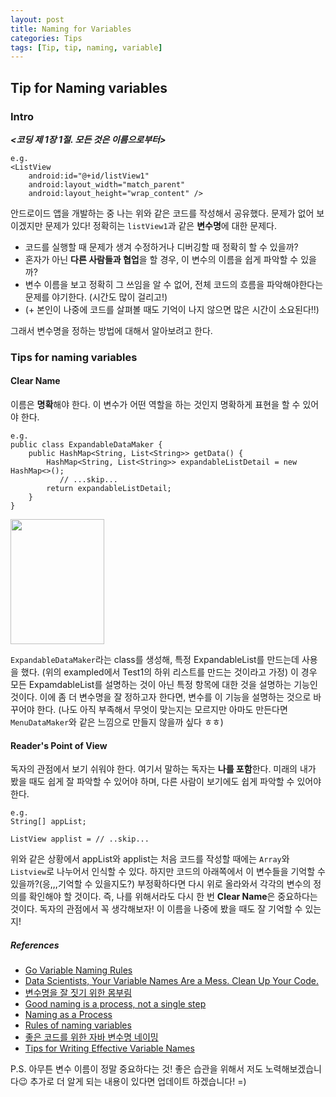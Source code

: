 ```yaml
---
layout: post
title: Naming for Variables
categories: Tips
tags: [Tip, tip, naming, variable]
---
```


## Tip for Naming variables

### Intro
***<코딩 제 1장 1절. 모든 것은 이름으로부터>***
```
e.g.
<ListView
    android:id="@+id/listView1"
    android:layout_width="match_parent"
    android:layout_height="wrap_content" />
```
안드로이드 앱을 개발하는 중 나는 위와 같은 코드를 작성해서 공유했다.
문제가 없어 보이겠지만 문제가 있다!
정확히는 `listView1`과 같은 **변수명**에 대한 문제다.  

- 코드를 실행할 때 문제가 생겨 수정하거나 디버깅할 때 정확히 할 수 있을까?
- 혼자가 아닌 **다른 사람들과 협업**을 할 경우, 이 변수의 이름을 쉽게 파악할 수 있을까?
- 변수 이름을 보고 정확히 그 쓰임을 알 수 없어, 전체 코드의 흐름을 파악해야한다는 문제를 야기한다. (시간도 많이 걸리고!)
- (+ 본인이 나중에 코드를 살펴볼 때도 기억이 나지 않으면 많은 시간이 소요된다!!)

그래서 변수명을 정하는 방법에 대해서 알아보려고 한다.

### Tips for naming variables
#### Clear Name
이름은 **명확**해야 한다. 이 변수가 어떤 역할을 하는 것인지 명확하게 표현을 할 수 있어야 한다.

```
e.g.
public class ExpandableDataMaker {
    public HashMap<String, List<String>> getData() {
        HashMap<String, List<String>> expandableListDetail = new HashMap<>();
           // ...skip...
        return expandableListDetail;
    }
}
```

<img src="https://user-images.githubusercontent.com/33801356/197207600-de9271da-a12a-40ca-a044-a0edc3f45d65.png" width=150 height=200/>


`ExpandableDataMaker`라는 class를 생성해, 특정 ExpandableList를 만드는데 사용을 했다. (위의 exampled에서 Test1의 하위 리스트를 만드는 것이라고 가정) 이 경우 모든 ExpamdableList를 설명하는 것이 아닌 특정 항목에 대한 것을 설명하는 기능인 것이다. 이에 좀 더 변수명을 잘 정하고자 한다면, 변수를 이 기능을 설명하는 것으로 바꾸어야 한다.
(나도 아직 부족해서 무엇이 맞는지는 모르지만 아마도 만든다면 `MenuDataMaker`와 같은 느낌으로 만들지 않을까 싶다 ㅎㅎ)

#### Reader's Point of View
독자의 관점에서 보기 쉬워야 한다. 여기서 말하는 독자는 **나를 포함**한다. 미래의 내가 봤을 때도 쉽게 잘 파악할 수 있어야 하며, 다른 사람이 보기에도 쉽게 파악할 수 있어야 한다. 
```
e.g.
String[] appList;

ListView applist = // ..skip...

```
위와 같은 상황에서 appList와 applist는 처음 코드를 작성할 때에는 `Array`와 `Listview`로 나누어서 인식할 수 있다. 하지만 코드의 아래쪽에서 이 변수들을 기억할 수 있을까?(응,,,기억할 수 있을지도?) 부정확하다면 다시 위로 올라와서 각각의 변수의 정의를 확인해야 할 것이다. 즉, 나를 위해서라도 다시 한 번 **Clear Name**은 중요하다는 것이다. 
독자의 관점에서 꼭 생각해보자! 이 이름을 나중에 봤을 때도 잘 기억할 수 있는지!
<br>
##### References
- [Go Variable Naming Rules](https://www.w3schools.com/go/go_variable_naming_rules.php)
- [Data Scientists, Your Variable Names Are a Mess. Clean Up Your Code.](https://builtin.com/data-science/variable-names)
- [변수명을 잘 짓기 위한 몸부림](https://brunch.co.kr/@wapj2000/29)
- [Good naming is a process, not a single step](https://arlobelshee.com/good-naming-is-a-process-not-a-single-step/)
- [Naming as a Process](https://www.digdeeproots.com/articles/on/naming-process/)
- [Rules of naming variables](https://1c-dn.com/library/rules_of_naming_variables/)
- [좋은 코드를 위한 자바 변수명 네이밍](https://tecoble.techcourse.co.kr/post/2020-04-24-variable_naming/)
- [Tips for Writing Effective Variable Names](https://medium.com/@ConnorFinnegan/tips-for-writing-effective-variable-names-ed869a4cfa9e)


P.S. 아무튼 변수 이름이 정말 중요하다는 것! 좋은 습관을 위해서 저도 노력해보겠습니다😉 추가로 더 알게 되는 내용이 있다면 업데이트 하겠습니다! =)